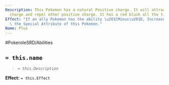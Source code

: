 ```yaml
---
Description: This Pokemon has a natural Positive charge. It will attract negative
  charge and repel other positive charge. It has a red blush all the time.
Effect: "If an ally Pokemon has the ability \u201CMinus\u201D, Increase 2 Points to\
  \ the Special Attribute of this Pokemon."
Name: Plus
---
```


#PokeroleSRD/Abilities

## `= this.name`

> *`= this.Description`*

**Effect:** `= this.Effect`
